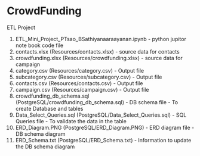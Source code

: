 # CrowdFunding

ETL Project

1. ETL_Mini_Project_PTsao_BSathiyanaaraayanan.ipynb - python jupitor note book code file
2. contacts.xlsx (Resources/contacts.xlsx) - source data for contacts
3. crowdfunding.xlsx (Resources/crowdfunding.xlsx) - source data for campaign
4. category.csv (Resources/category.csv) - Output file 
5. subcategory.csv (Resources/subcategory.csv) - Output file 
6. contacts.csv (Resources/contacts.csv) - Output file 
7. campaign.csv (Resources/campaign.csv) - Output file 
8. crowdfunding_db_schema.sql (PostgreSQL/crowdfunding_db_schema.sql) - DB schema file - To create Database and tables
9. Data_Select_Queries.sql (PostgreSQL/Data_Select_Queries.sql) - SQL Queries file - To validate the data in the table
10. ERD_Diagram.PNG (PostgreSQL/ERD_Diagram.PNG) - ERD diagram file - DB schema diagram
11. ERD_Schema.txt (PostgreSQL/ERD_Schema.txt) - Information to update the DB schema diagram
